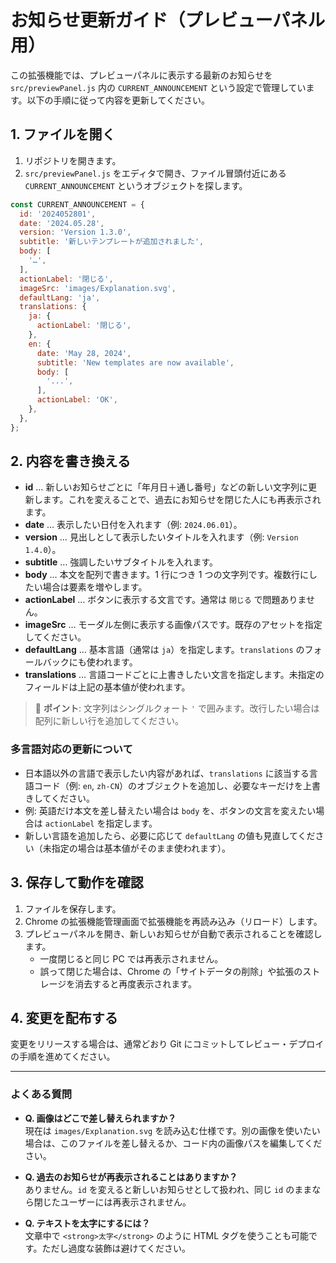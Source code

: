 # お知らせ更新ガイド（プレビューパネル用）

この拡張機能では、プレビューパネルに表示する最新のお知らせを `src/previewPanel.js` 内の `CURRENT_ANNOUNCEMENT` という設定で管理しています。以下の手順に従って内容を更新してください。

## 1. ファイルを開く
1. リポジトリを開きます。
2. `src/previewPanel.js` をエディタで開き、ファイル冒頭付近にある `CURRENT_ANNOUNCEMENT` というオブジェクトを探します。

```javascript
const CURRENT_ANNOUNCEMENT = {
  id: '2024052801',
  date: '2024.05.28',
  version: 'Version 1.3.0',
  subtitle: '新しいテンプレートが追加されました',
  body: [
    '…',
  ],
  actionLabel: '閉じる',
  imageSrc: 'images/Explanation.svg',
  defaultLang: 'ja',
  translations: {
    ja: {
      actionLabel: '閉じる',
    },
    en: {
      date: 'May 28, 2024',
      subtitle: 'New templates are now available',
      body: [
        '...',
      ],
      actionLabel: 'OK',
    },
  },
};
```

## 2. 内容を書き換える
- **id** … 新しいお知らせごとに「年月日＋通し番号」などの新しい文字列に更新します。これを変えることで、過去にお知らせを閉じた人にも再表示されます。
- **date** … 表示したい日付を入れます（例: `2024.06.01`）。
- **version** … 見出しとして表示したいタイトルを入れます（例: `Version 1.4.0`）。
- **subtitle** … 強調したいサブタイトルを入れます。
- **body** … 本文を配列で書きます。1 行につき 1 つの文字列です。複数行にしたい場合は要素を増やします。
- **actionLabel** … ボタンに表示する文言です。通常は `閉じる` で問題ありません。
- **imageSrc** … モーダル左側に表示する画像パスです。既存のアセットを指定してください。
- **defaultLang** … 基本言語（通常は `ja`）を指定します。`translations` のフォールバックにも使われます。
- **translations** … 言語コードごとに上書きしたい文言を指定します。未指定のフィールドは上記の基本値が使われます。

> 🔰 **ポイント**: 文字列はシングルクォート `'` で囲みます。改行したい場合は配列に新しい行を追加してください。

### 多言語対応の更新について
- 日本語以外の言語で表示したい内容があれば、`translations` に該当する言語コード（例: `en`, `zh-CN`）のオブジェクトを追加し、必要なキーだけを上書きしてください。
- 例: 英語だけ本文を差し替えたい場合は `body` を、ボタンの文言を変えたい場合は `actionLabel` を指定します。
- 新しい言語を追加したら、必要に応じて `defaultLang` の値も見直してください（未指定の場合は基本値がそのまま使われます）。

## 3. 保存して動作を確認
1. ファイルを保存します。
2. Chrome の拡張機能管理画面で拡張機能を再読み込み（リロード）します。
3. プレビューパネルを開き、新しいお知らせが自動で表示されることを確認します。
   - 一度閉じると同じ PC では再表示されません。
   - 誤って閉じた場合は、Chrome の「サイトデータの削除」や拡張のストレージを消去すると再度表示されます。

## 4. 変更を配布する
変更をリリースする場合は、通常どおり Git にコミットしてレビュー・デプロイの手順を進めてください。

---

### よくある質問
- **Q. 画像はどこで差し替えられますか？**  
  現在は `images/Explanation.svg` を読み込む仕様です。別の画像を使いたい場合は、このファイルを差し替えるか、コード内の画像パスを編集してください。

- **Q. 過去のお知らせが再表示されることはありますか？**  
  ありません。`id` を変えると新しいお知らせとして扱われ、同じ `id` のままなら閉じたユーザーには再表示されません。

- **Q. テキストを太字にするには？**  
  文章中で `<strong>太字</strong>` のように HTML タグを使うことも可能です。ただし過度な装飾は避けてください。
